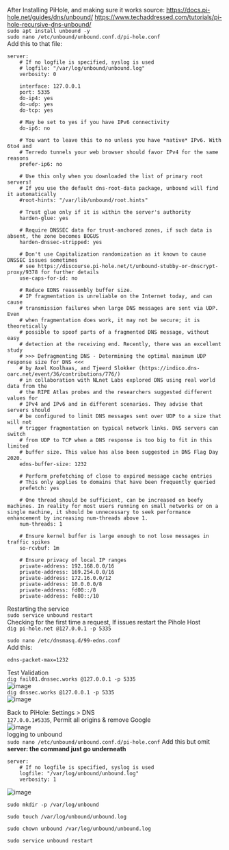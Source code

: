 After Installing PiHole, and making sure it works
source: https://docs.pi-hole.net/guides/dns/unbound/
https://www.techaddressed.com/tutorials/pi-hole-recursive-dns-unbound/ <br/>
```sudo apt install unbound -y```<br/>
```sudo nano /etc/unbound/unbound.conf.d/pi-hole.conf```<br/>
Add this to that file:
```
server:
    # If no logfile is specified, syslog is used
    # logfile: "/var/log/unbound/unbound.log"
    verbosity: 0

    interface: 127.0.0.1
    port: 5335
    do-ip4: yes
    do-udp: yes
    do-tcp: yes

    # May be set to yes if you have IPv6 connectivity
    do-ip6: no

    # You want to leave this to no unless you have *native* IPv6. With 6to4 and
    # Terredo tunnels your web browser should favor IPv4 for the same reasons
    prefer-ip6: no

    # Use this only when you downloaded the list of primary root servers!
    # If you use the default dns-root-data package, unbound will find it automatically
    #root-hints: "/var/lib/unbound/root.hints"

    # Trust glue only if it is within the server's authority
    harden-glue: yes

    # Require DNSSEC data for trust-anchored zones, if such data is absent, the zone becomes BOGUS
    harden-dnssec-stripped: yes

    # Don't use Capitalization randomization as it known to cause DNSSEC issues sometimes
    # see https://discourse.pi-hole.net/t/unbound-stubby-or-dnscrypt-proxy/9378 for further details
    use-caps-for-id: no

    # Reduce EDNS reassembly buffer size.
    # IP fragmentation is unreliable on the Internet today, and can cause
    # transmission failures when large DNS messages are sent via UDP. Even
    # when fragmentation does work, it may not be secure; it is theoretically
    # possible to spoof parts of a fragmented DNS message, without easy
    # detection at the receiving end. Recently, there was an excellent study
    # >>> Defragmenting DNS - Determining the optimal maximum UDP response size for DNS <<<
    # by Axel Koolhaas, and Tjeerd Slokker (https://indico.dns-oarc.net/event/36/contributions/776/)
    # in collaboration with NLnet Labs explored DNS using real world data from the
    # the RIPE Atlas probes and the researchers suggested different values for
    # IPv4 and IPv6 and in different scenarios. They advise that servers should
    # be configured to limit DNS messages sent over UDP to a size that will not
    # trigger fragmentation on typical network links. DNS servers can switch
    # from UDP to TCP when a DNS response is too big to fit in this limited
    # buffer size. This value has also been suggested in DNS Flag Day 2020.
    edns-buffer-size: 1232

    # Perform prefetching of close to expired message cache entries
    # This only applies to domains that have been frequently queried
    prefetch: yes

    # One thread should be sufficient, can be increased on beefy machines. In reality for most users running on small networks or on a single machine, it should be unnecessary to seek performance enhancement by increasing num-threads above 1.
    num-threads: 1

    # Ensure kernel buffer is large enough to not lose messages in traffic spikes
    so-rcvbuf: 1m

    # Ensure privacy of local IP ranges
    private-address: 192.168.0.0/16
    private-address: 169.254.0.0/16
    private-address: 172.16.0.0/12
    private-address: 10.0.0.0/8
    private-address: fd00::/8
    private-address: fe80::/10
```
Restarting the service<br/>
```sudo service unbound restart```<br/>
Checking for the first time a request, If issues restart the Pihole Host<br/>
```dig pi-hole.net @127.0.0.1 -p 5335```<br/>

```sudo nano /etc/dnsmasq.d/99-edns.conf```<br/>
Add this:<br/>
```
edns-packet-max=1232
```
Test Validation<br/>
```dig fail01.dnssec.works @127.0.0.1 -p 5335```<br/>
![image](https://github.com/ivanjrt/PiHole-Backup-Ubuntu/assets/44326428/5a2f7bfd-061d-4862-be6d-c29b79cf542d)<br/>
```dig dnssec.works @127.0.0.1 -p 5335```<br/>
![image](https://github.com/ivanjrt/PiHole-Backup-Ubuntu/assets/44326428/adb1e93a-f52f-455b-9ce4-f9dcaa63fc34)<br/>


Back to PiHole: Settings > DNS <br/>
```127.0.0.1#5335```,  Permit all origins & remove Google<br/>
![image](https://github.com/ivanjrt/PiHole-Backup-Ubuntu/assets/44326428/98de3708-8c98-4a9c-9b1b-17c5363ef812) <br/>
logging to unbound<br/>
```sudo nano /etc/unbound/unbound.conf.d/pi-hole.conf```
Add this but omit **server:   the command just go underneath**<br/>

```
server:
    # If no logfile is specified, syslog is used
    logfile: "/var/log/unbound/unbound.log"
    verbosity: 1
```
![image](https://github.com/ivanjrt/PiHole-Backup-Ubuntu/assets/44326428/90e38035-30ae-49f6-add4-97476334eb27)<br/>
```
sudo mkdir -p /var/log/unbound
```
```
sudo touch /var/log/unbound/unbound.log
```
```
sudo chown unbound /var/log/unbound/unbound.log
```
```
sudo service unbound restart
```

    




